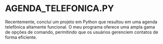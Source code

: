 # AGENDA_TELEFONICA.PY
Recentemente, concluí um projeto em Python que resultou em uma agenda telefônica altamente funcional. O meu programa oferece uma ampla gama de opções de comando, permitindo que os usuários gerenciem contatos de forma eficiente. 
